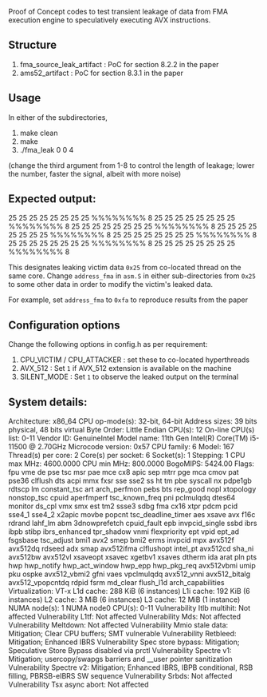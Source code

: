 Proof of Concept codes to test transient leakage of data from FMA execution engine to 
speculatively executing AVX instructions.

## Structure

1. fma_source_leak_artifact : PoC for section 8.2.2 in the paper
2. ams52_artifact : PoC for section 8.3.1 in the paper

## Usage

In either of the subdirectories, 

1. make clean
2. make
3. ./fma_leak 0 0 4 

(change the third argument from 1-8 to control the length of leakage; lower the number, faster the signal, albeit with more noise)

## Expected output:

25 25 25 25 25 25 25 25 %%%%%%%% 8
25 25 25 25 25 25 25 25 %%%%%%%% 8
25 25 25 25 25 25 25 25 %%%%%%%% 8
25 25 25 25 25 25 25 25 %%%%%%%% 8
25 25 25 25 25 25 25 25 %%%%%%%% 8
25 25 25 25 25 25 25 25 %%%%%%%% 8
25 25 25 25 25 25 25 25 %%%%%%%% 8

This designates leaking victim data `0x25` from co-located thread on the same core. 
Change `address_fma` in `asm.S` in either sub-directories from `0x25` to some other data in order to 
modify the victim's leaked data.

For example, set `address_fma` to `0xfa` to reproduce results from the paper

## Configuration options

Change the following options in config.h as per requirement:

1. CPU_VICTIM / CPU_ATTACKER : set these to co-located hyperthreads 
2. AVX_512 : Set `1` if AVX_512 extension is available on the machine
3. SILENT_MODE : Set `1` to observe the leaked output on the terminal


## System details:

Architecture:                    x86_64
CPU op-mode(s):                  32-bit, 64-bit
Address sizes:                   39 bits physical, 48 bits virtual
Byte Order:                      Little Endian
CPU(s):                          12
On-line CPU(s) list:             0-11
Vendor ID:                       GenuineIntel
Model name:                      11th Gen Intel(R) Core(TM) i5-11500 @ 2.70GHz
Microcode version:               0x57
CPU family:                      6
Model:                           167
Thread(s) per core:              2
Core(s) per socket:              6
Socket(s):                       1
Stepping:                        1
CPU max MHz:                     4600.0000
CPU min MHz:                     800.0000
BogoMIPS:                        5424.00
Flags:                           fpu vme de pse tsc msr pae mce cx8 apic sep mtrr pge mca cmov pat pse36 clflush dts acpi mmx fxsr sse sse2 ss ht tm pbe syscall nx pdpe1gb rdtscp lm constant_tsc art arch_perfmon pebs bts rep_good nopl xtopology nonstop_tsc cpuid aperfmperf tsc_known_freq pni pclmulqdq dtes64 monitor ds_cpl vmx smx est tm2 ssse3 sdbg fma cx16 xtpr pdcm pcid sse4_1 sse4_2 x2apic movbe popcnt tsc_deadline_timer aes xsave avx f16c rdrand lahf_lm abm 3dnowprefetch cpuid_fault epb invpcid_single ssbd ibrs ibpb stibp ibrs_enhanced tpr_shadow vnmi flexpriority ept vpid ept_ad fsgsbase tsc_adjust bmi1 avx2 smep bmi2 erms invpcid mpx avx512f avx512dq rdseed adx smap avx512ifma clflushopt intel_pt avx512cd sha_ni avx512bw avx512vl xsaveopt xsavec xgetbv1 xsaves dtherm ida arat pln pts hwp hwp_notify hwp_act_window hwp_epp hwp_pkg_req avx512vbmi umip pku ospke avx512_vbmi2 gfni vaes vpclmulqdq avx512_vnni avx512_bitalg avx512_vpopcntdq rdpid fsrm md_clear flush_l1d arch_capabilities
Virtualization:                  VT-x
L1d cache:                       288 KiB (6 instances)
L1i cache:                       192 KiB (6 instances)
L2 cache:                        3 MiB (6 instances)
L3 cache:                        12 MiB (1 instance)
NUMA node(s):                    1
NUMA node0 CPU(s):               0-11
Vulnerability Itlb multihit:     Not affected
Vulnerability L1tf:              Not affected
Vulnerability Mds:               Not affected
Vulnerability Meltdown:          Not affected
Vulnerability Mmio stale data:   Mitigation; Clear CPU buffers; SMT vulnerable
Vulnerability Retbleed:          Mitigation; Enhanced IBRS
Vulnerability Spec store bypass: Mitigation; Speculative Store Bypass disabled via prctl
Vulnerability Spectre v1:        Mitigation; usercopy/swapgs barriers and __user pointer sanitization
Vulnerability Spectre v2:        Mitigation; Enhanced IBRS, IBPB conditional, RSB filling, PBRSB-eIBRS SW sequence
Vulnerability Srbds:             Not affected
Vulnerability Tsx async abort:   Not affected

